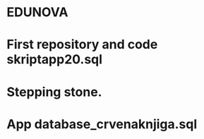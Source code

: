 # EDUNOVA
# First repository and code skriptapp20.sql 
# Stepping stone.
# App database_crvenaknjiga.sql
